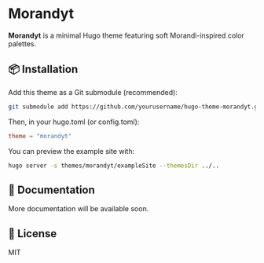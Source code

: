# Morandyt

**Morandyt** is a minimal Hugo theme featuring soft Morandi-inspired color palettes.

## 📦 Installation

Add this theme as a Git submodule (recommended):

```bash
git submodule add https://github.com/yourusername/hugo-theme-morandyt.git themes/morandyt
```

Then, in your hugo.toml (or config.toml):
```toml
theme = "morandyt"
```

You can preview the example site with:
```sh
hugo server -s themes/morandyt/exampleSite --themesDir ../..
```

## 📝 Documentation

More documentation will be available soon.

## 📄 License

MIT